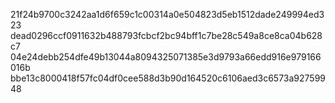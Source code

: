 21f24b9700c3242aa1d6f659c1c00314a0e504823d5eb1512dade249994ed323
dead0296ccf0911632b488793fcbcf2bc94bff1c7be28c549a8ce8ca04b628c7
04e24debb254dfe49b13044a8094325071385e3d9793a66edd916e979166016b
bbe13c8000418f57fc04df0cee588d3b90d164520c6106aed3c6573a92759948

